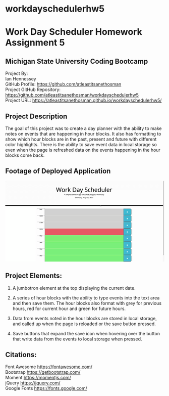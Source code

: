 # workdayschedulerhw5
# Work Day Scheduler Homework Assignment 5<br>
## Michigan State University Coding Bootcamp<br>

Project By:<br>
Ian Hennessey<br>
GitHub Profile:  <https://github.com/atleastitsanethosman><br>
Project GitHub Repository: <https://github.com/atleastitsanethosman/workdayschedulerhw5><br>
Project URL: <https://atleastitsanethosman.github.io/workdayschedulerhw5/><br>

## Project Description
The goal of this project was to create a day planner with the ability to make notes on events that are happening in hour blocks.  It also has formatting to show which hour blocks are in the past, present and future with different color highlights.  There is the ability to save event data in local storage so even when the page is refreshed data on the events happening in the hour blocks come back.

## Footage of Deployed Application
![display of header and hour blocks which allow you to enter event data.](./assets/img/WorkDayScheduler.gif)

## Project Elements:<br>

1. A jumbotron element at the top displaying the current date.

2. A series of hour blocks with the ability to type events into the text area and then save them.  The hour blocks also format with grey for previous hours, red for current hour and green for future hours.

3. Data from events noted in the hour blocks are stored in local storage, and called up when the page is reloaded or the save button pressed.

4. Save buttons that expand the save icon when hovering over the button that write data from the events to local storage when pressed.

## Citations:<br>
Font Awesome <https://fontawesome.com/><br>
Bootstrap <https://getbootstrap.com/><br>
Moment <https://momentjs.com/><br>
jQuery <https://jquery.com/><br>
Google Fonts <https://fonts.google.com/><br>